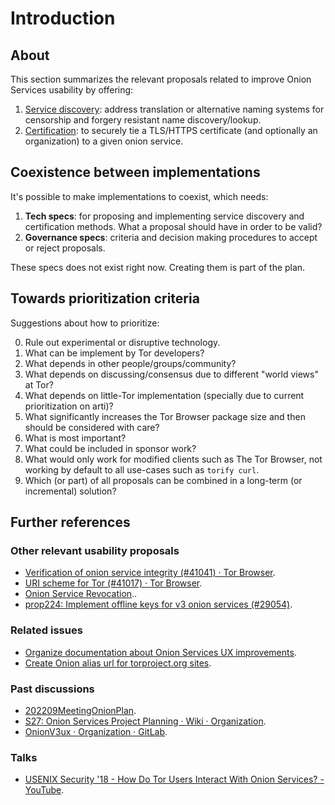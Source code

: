 # Introduction

<!--[[_TOC_]]-->

## About

This section summarizes the relevant proposals related to improve Onion
Services usability by offering:

1. [Service discovery](Discovery): address
   translation or alternative naming systems for censorship and forgery
   resistant name discovery/lookup.
2. [Certification](Certification): to
   securely tie a TLS/HTTPS certificate (and optionally an organization) to a
   given onion service.

## Coexistence between implementations

It's possible to make implementations to coexist, which needs:

1. **Tech specs**: for proposing and implementing service discovery and
   certification methods. What a proposal should have in order to be valid?
2. **Governance specs**: criteria and decision making procedures to
   accept or reject proposals.

These specs does not exist right now. Creating them is part of the plan.

## Towards prioritization criteria

Suggestions about how to prioritize:

0. Rule out experimental or disruptive technology.
1. What can be implement by Tor developers?
2. What depends in other people/groups/community?
3. What depends on discussing/consensus due to different "world views" at Tor?
4. What depends on little-Tor implementation (specially due to current
   prioritization on arti)?
5. What significantly increases the Tor Browser package size and then should be
   considered with care?
6. What is most important?
7. What could be included in sponsor work?
8. What would only work for modified clients such as The Tor Browser,
   not working by default to all use-cases such as `torify curl`.
9. Which (or part) of all proposals can be combined in a long-term (or
   incremental) solution?

## Further references

### Other relevant usability proposals

* [Verification of onion service integrity (#41041) · Tor Browser](https://gitlab.torproject.org/tpo/applications/tor-browser/-/issues/41041).
* [URI scheme for Tor (#41017) · Tor Browser](https://gitlab.torproject.org/tpo/applications/tor-browser/-/issues/41017).
* [Onion Service Revocation](https://gitlab.torproject.org/tpo/core/torspec/-/issues/87)..
* [prop224: Implement offline keys for v3 onion services (#29054)](https://gitlab.torproject.org/tpo/core/tor/-/issues/29054).

### Related issues

* [Organize documentation about Onion Services UX improvements](https://gitlab.torproject.org/tpo/onion-services/onion-support/-/issues/64).
* [Create Onion alias url for torproject.org sites](https://gitlab.torproject.org/tpo/onion-services/onion-support/-/issues/67).

### Past discussions

* [202209MeetingOnionPlan](https://gitlab.torproject.org/tpo/team/-/wikis/202209MeetingOnionPlan).
* [S27: Onion Services Project Planning · Wiki · Organization](https://gitlab.torproject.org/tpo/team/-/wikis/meetings/2019/2019Stockholm/Notes/S27).
* [OnionV3ux · Organization · GitLab](https://gitlab.torproject.org/tpo/team/-/wikis/meetings/2018/2018MexicoCity/Notes/OnionV3ux).

### Talks

* [USENIX Security '18 - How Do Tor Users Interact With Onion Services? - YouTube](https://www.youtube.com/watch?v=MYR4sB3wPOg).
